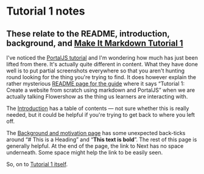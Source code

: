 # Tutorial 1 notes
## These relate to the README, introduction, background, and [Make It Markdown Tutorial 1](https://makeitmarkdown.flowershow.app/learn/tutorial-1)

I've noticed the [PortalJS tutorial](https://portaljs.org/blog/create-a-website-from-scratch) 
and I'm wondering how much has just been lifted from there.
It's actually quite different in content. 
What they have done well is to put partial screenshots everywhere so that you aren't 
hunting round looking for the thing you're trying to find.
It does however explain the rather mysterious [README page for the guide](https://makeitmarkdown.flowershow.app/)
where it says “Tutorial 1: Create a website from scratch using markdown and PortalJS” 
when we are actually talking Flowershow as the thing us learners are interacting with.

The [Introduction](https://makeitmarkdown.flowershow.app/learn/introduction)
has a table of contents — not sure whether this is really needed, 
but it could be helpful if you're trying to get back to where you left off.

The [Background and motivation page](https://makeitmarkdown.flowershow.app/learn/background)
has some unexpected back-ticks around “# This is a Heading” and “**This text is bold**”.
The rest of this page is generally helpful.
At the end of the page, the link to Next has no space underneath. Some space might help the link to be easily seen.

So, on to [Tutorial 1 itself](https://makeitmarkdown.flowershow.app/learn/tutorial-1).
